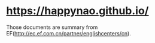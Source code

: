 # https://happynao.github.io/

Those documents are summary from EF(http://ec.ef.com.cn/partner/englishcenters/cn).